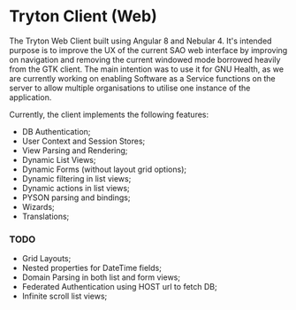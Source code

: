 # Tryton Client (Web)
The Tryton Web Client built using Angular 8 and Nebular 4. It's intended purpose is to improve the UX of the current SAO web interface by improving on navigation and removing the current windowed mode borrowed heavily from the GTK client. The main intention was to use it for GNU Health, as we are currently working on enabling Software as a Service functions on the server to allow multiple organisations to utilise one instance of the application.  

Currently, the client implements the following features:
+ DB Authentication;
+ User Context and Session Stores;
+ View Parsing and Rendering;
+ Dynamic List Views;
+ Dynamic Forms (without layout grid options);
+ Dynamic filtering in list views;
+ Dynamic actions in list views;
+ PYSON parsing and bindings;
+ Wizards;
+ Translations;

### TODO
+ Grid Layouts;
+ Nested properties for DateTime fields;
+ Domain Parsing in both list and form views;
+ Federated Authentication using HOST url to fetch DB;
+ Infinite scroll list views;
